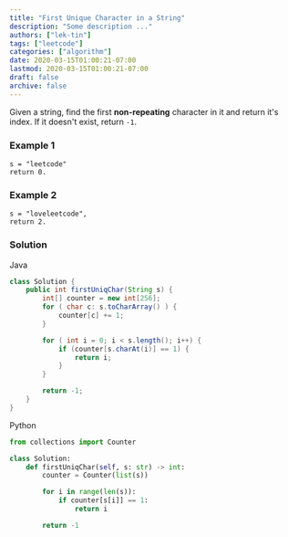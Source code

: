 ```yaml
---
title: "First Unique Character in a String"
description: "Some description ..."
authors: ["lek-tin"]
tags: ["leetcode"]
categories: ["algorithm"]
date: 2020-03-15T01:00:21-07:00
lastmod: 2020-03-15T01:00:21-07:00
draft: false
archive: false
---
```

Given a string, find the first **non-repeating** character in it and return it's index. If it doesn't exist, return `-1`.

### Example 1

```
s = "leetcode"
return 0.
```

### Example 2

```
s = "loveleetcode",
return 2.
```

### Solution

Java
```java
class Solution {
    public int firstUniqChar(String s) {
        int[] counter = new int[256];
        for ( char c: s.toCharArray() ) {
            counter[c] += 1;
        }

        for ( int i = 0; i < s.length(); i++) {
            if (counter[s.charAt(i)] == 1) {
                return i;
            }
        }

        return -1;
    }
}
```

Python
```python
from collections import Counter

class Solution:
    def firstUniqChar(self, s: str) -> int:
        counter = Counter(list(s))

        for i in range(len(s)):
            if counter[s[i]] == 1:
                return i

        return -1
```
